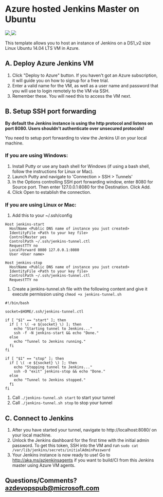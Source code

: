 # Azure hosted Jenkins Master on Ubuntu

<a href="https://portal.azure.com/#create/Microsoft.Template/uri/https%3A%2F%2Fraw.githubusercontent.com%2FAzure%2Fazure-quickstart-templates%2Fmaster%2F101-jenkins-master-on-ubuntu%2Fazuredeploy.json" target="_blank">
    <img src="http://azuredeploy.net/deploybutton.png"/>
</a>
<a href="http://armviz.io/#/?load=https%3A%2F%2Fraw.githubusercontent.com%2FAzure%2Fazure-quickstart-templates%2Fmaster%2F101-jenkins-master-on-ubuntu%2Fazuredeploy.json" target="_blank">
    <img src="http://armviz.io/visualizebutton.png"/>
</a>

This template allows you to host an instance of Jenkins on a DS1_v2 size Linux Ubuntu 14.04 LTS VM in Azure.

## A. Deploy Azure Jenkins VM
1. Click "Deploy to Azure" button. If you haven't got an Azure subscription, it will guide you on how to signup for a free trial.
2. Enter a valid name for the VM, as well as a user name and password that you will use to login remotely to the VM via SSH.
3. Remember these. You will need this to access the VM next.

## B. Setup SSH port forwarding
**By default the Jenkins instance is using the http protocol and listens on port 8080. Users shouldn't authenticate over unsecured protocols!**

You need to setup port forwarding to view the Jenkins UI on your local machine.

### If you are using Windows:
1. Install Putty or use any bash shell for Windows (if using a bash shell, follow the instructions for Linux or Mac).
1. Launch Putty and navigate to 'Connection > SSH > Tunnels'
1. In the Options controlling SSH port forwarding window, enter 8080 for Source port. Then enter 127.0.0.1:8080 for the Destination. Click Add.
1. Click Open to establish the connection.

### If you are using Linux or Mac:
1. Add this to your ~/.ssh/config
  ```
  Host jenkins-start
    HostName <Public DNS name of instance you just created>
    IdentityFile <Path to your key file>
    ControlMaster yes
    ControlPath ~/.ssh/jenkins-tunnel.ctl
    RequestTTY no
    LocalForward 8080 127.0.0.1:8080
    User <User name>

  Host jenkins-stop
    HostName <Public DNS name of instance you just created>
    IdentityFile <Path to your key file>
    ControlPath ~/.ssh/jenkins-tunnel.ctl
    RequestTTY no
  ```
1. Create a jenkins-tunnel.sh file with the following content and give it execute permission using `chmod +x jenkins-tunnel.sh`
  ```
  #!/bin/bash

  socket=$HOME/.ssh/jenkins-tunnel.ctl

  if [ "$1" == "start" ]; then
    if [ ! \( -e ${socket} \) ]; then
      echo "Starting tunnel to Jenkins..."
      ssh -f -N jenkins-start && echo "Done."
    else
      echo "Tunnel to Jenkins running."
    fi
  fi

  if [ "$1" == "stop" ]; then
    if [ \( -e ${socket} \) ]; then
      echo "Stopping tunnel to Jenkins..."
      ssh -O "exit" jenkins-stop && echo "Done."
    else
      echo "Tunnel to Jenkins stopped."
    fi
  fi
  ```
1. Call `./jenkins-tunnel.sh start` to start your tunnel
1. Call `./jenkins-tunnel.sh stop` to stop your tunnel


## C. Connect to Jenkins

1. After you have started your tunnel, navigate to http://localhost:8080/ on your local machine.
1. Unlock the Jenkins dashboard for the first time with the initial admin password. To get this token, SSH into the VM and run `sudo cat /var/lib/jenkins/secrets/initialAdminPassword`
1. Your Jenkins instance is now ready to use! Go to http://aka.ms/azjenkinsagents if you want to build/CI from this Jenkins master using Azure VM agents.


## Questions/Comments? azdevopspub@microsoft.com